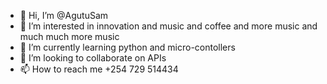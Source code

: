 - 👋 Hi, I’m @AgutuSam
- 👀 I’m interested in innovation and music and coffee and more music and much much more music
- 🌱 I’m currently learning python and micro-contollers
- 💞️ I’m looking to collaborate on APIs
- 📫 How to reach me +254 729 514434

<!---
AgutuSam/AgutuSam is a ✨ special ✨ repository because its `README.md` (this file) appears on your GitHub profile.
You can click the Preview link to take a look at your changes.
--->
